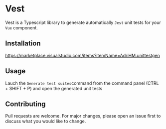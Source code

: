 # Vest

Vest is a Typescript library to generate automatically `Jest` unit tests for your `Vue` component.

## Installation

https://marketplace.visualstudio.com/items?itemName=AdriHM.unittestgen

## Usage

Lauch the `Generate test suites`command from the command panel (CTRL + SHIFT + P) and open the generated unit tests

## Contributing
Pull requests are welcome. For major changes, please open an issue first to discuss what you would like to change.
